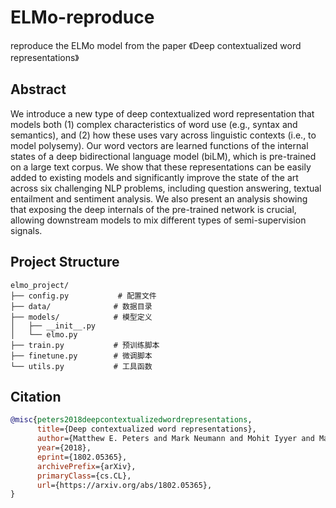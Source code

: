 # ELMo-reproduce
reproduce the ELMo model from the paper 《Deep contextualized word representations》

## Abstract
We introduce a new type of deep contextualized word representation that models both (1) complex characteristics of word use (e.g., syntax and semantics), and (2) how these uses vary across linguistic contexts (i.e., to model polysemy). Our word vectors are learned functions of the internal states of a deep bidirectional language model (biLM), which is pre-trained on a large text corpus. We show that these representations can be easily added to existing models and significantly improve the state of the art across six challenging NLP problems, including question answering, textual entailment and sentiment analysis. We also present an analysis showing that exposing the deep internals of the pre-trained network is crucial, allowing downstream models to mix different types of semi-supervision signals.





## Project Structure
```Plain Text
elmo_project/  
├── config.py           # 配置文件  
├── data/              # 数据目录  
├── models/            # 模型定义  
│   ├── __init__.py  
│   └── elmo.py  
├── train.py           # 预训练脚本  
├── finetune.py        # 微调脚本  
└── utils.py           # 工具函数
```







## Citation
```bibtex
@misc{peters2018deepcontextualizedwordrepresentations,
      title={Deep contextualized word representations}, 
      author={Matthew E. Peters and Mark Neumann and Mohit Iyyer and Matt Gardner and Christopher Clark and Kenton Lee and Luke Zettlemoyer},
      year={2018},
      eprint={1802.05365},
      archivePrefix={arXiv},
      primaryClass={cs.CL},
      url={https://arxiv.org/abs/1802.05365}, 
}

```
